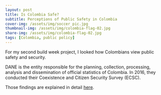 ```yaml
---
layout: post
title: Is Colombia Safe?
subtitle: Perceptions of Public Safety in Colombia
cover-img: /assets/img/soccer pic.jpg
thumbnail-img: /assets/img/colombia-flag-02.jpg
share-img: /assets/img/colombia-flag-02.jpg
tags: [Colombia, public policy]
---
```


For my second build week project, I looked how Colombians view public safety and security. 

DANE is the entity responsible for the planning, collection, processing, analysis and dissemination of official statistics of Colombia. 
In 2016, they conducted their Coexistence and Citizen Security Survey (ECSC). 

Those findings are explained in detail [here](https://medium.com/@henrymead/perceptions-of-safety-in-colombia-c0137325c20e).
